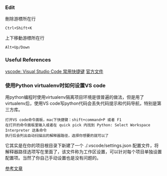 
### Edit
刪除游標所在行
```
Ctrl+Shift+K
```
上下移動游標所在行
```
Alt+Up/Down
```
### Useful References
[vscode: Visual Studio Code 常用快捷键](https://lzw.me/a/vscode-visual-studio-code-shortcut.html)
[官方文件](https://code.visualstudio.com/shortcuts/keyboard-shortcuts-linux.pdf)

### 使用Python virtualenv时如何设置VS code

用python编程时使用virtualenv隔离项目环境是很普遍的做法，但是用了virtualenv后，使用VS code写python代码会丢失代码提示和代码导航，特别是第三方库。

    打开VS code命令面板，mac下快捷键：shift+command+P 或者 F1
    在打开的命令面板里输入或者在 quick pick 内找到 Python: Select Workspace Interpreter 这条命令
    执行后会列出自动扫描出的解释器路径，选择你想要的就可以了

它其实是在你的项目根目录下新建了一个 ./.vscode/settings.json 配置文件，将解释器路径选项写在里面了，该文件称为工作区设置，可以针对每个项目单独设置配置项。当然了你自己手动设置也是没有问题的。

[参考文章](http://stackoverflow.com/questions/37642045/use-virtualenv-with-python-with-visual-studio-code-in-ubuntu)

